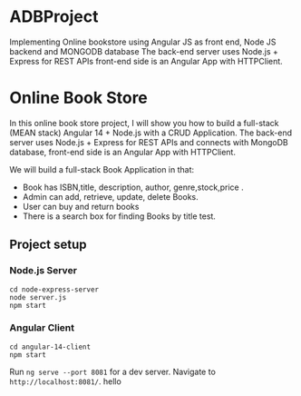 # ADBProject
Implementing Online bookstore using Angular JS as front end, Node JS backend and MONGODB database
The back-end server uses Node.js + Express for REST APIs
front-end side is an Angular App with HTTPClient.

# Online Book Store

In this online book store project, I will show you how to build a full-stack (MEAN stack) Angular 14 + Node.js with a CRUD Application. The back-end server uses Node.js + Express for REST APIs and connects with MongoDB database, front-end side is an Angular App with HTTPClient.

We will build a full-stack Book Application in that:
- Book has ISBN,title, description, author, genre,stock,price .
- Admin can add, retrieve, update, delete Books.
- User can buy and return books
- There is a search box for finding Books by title test.



## Project setup

### Node.js Server
```
cd node-express-server
node server.js
npm start
```

### Angular Client
```
cd angular-14-client
npm start
```
Run `ng serve --port 8081` for a dev server. Navigate to `http://localhost:8081/`.
hello